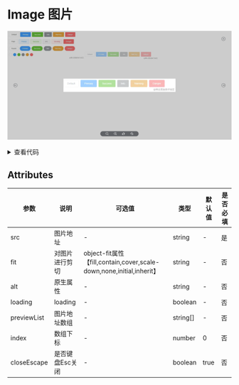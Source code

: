 <!--
 * @Author: zhang_gen_yuan
 * @Date: 2022-09-11 23:49:46
 * @LastEditTime: 2022-09-12 10:31:22
 * @Descripttion: 
-->
# Image 图片

<!-- ![alt](https://vkceyugu.cdn.bspapp.com/VKCEYUGU-c8839397-1901-47d6-a4b0-c8723a5ba7c1/bbbe4769-b22f-48c5-b535-66f671e4d514.png) -->
![alt](./../../public/component/image.png)

<details>
<summary>查看代码</summary>

```vue
<template>
  <Image v-for="(item,index) in list" :key="item" :src="item" :preview-list="list" :index="index"/>
</template>

<script lang="ts" setup>
import { Image } from "zgy-ui";
import { ref } from "vue";

const list = ref([
  'https://p3-juejin.byteimg.com/tos-cn-i-k3u1fbpfcp/616301c0e08640e791a0ca886c0810ca~tplv-k3u1fbpfcp-zoom-in-crop-mark:3024:0:0:0.awebp?','https://p3-juejin.byteimg.com/tos-cn-i-k3u1fbpfcp/f2f46ca30881488a984fc11853652169~tplv-k3u1fbpfcp-zoom-in-crop-mark:3024:0:0:0.awebp?'
])

</script>
```

</details>

## Attributes
| 参数| 说明 |可选值|类型|默认值| 是否必填 |
|-----| ----|-----|---|-------|----|
| src| 图片地址 | - |string|- | 是 |
| fit| 对图片进行剪切 | object-fit属性【fill,contain,cover,scale-down,none,initial,inherit】 |string|- |否|
| alt| 原生属性 | - |string|- |否|
| loading| loading | - |boolean|- |否|
| previewList| 图片地址数组 | - |string[]|- |否|
| index| 数组下标 | - |number| 0 |否|
| closeEscape| 是否键盘Esc关闭 | - |boolean| true |否|